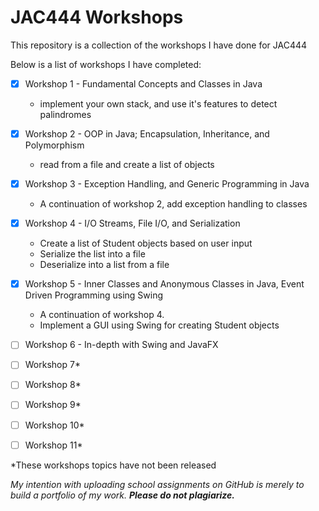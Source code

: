 # JAC444 Workshops

This repository is a collection of the workshops I have done for JAC444

Below is a list of workshops I have completed:
- [x] Workshop 1 - Fundamental Concepts and Classes in Java
    - implement your own stack, and use it's features to detect palindromes

- [x] Workshop 2 - OOP in Java; Encapsulation, Inheritance, and Polymorphism
    - read from a file and create a list of objects

- [x] Workshop 3 - Exception Handling, and Generic Programming in Java
    - A continuation of workshop 2, add exception handling to classes

- [x] Workshop 4 - I/O Streams, File I/O, and Serialization
    - Create a list of Student objects based on user input
    - Serialize the list into a file
    - Deserialize into a list from a file

- [x] Workshop 5 - Inner Classes and Anonymous Classes in Java, Event Driven Programming using Swing
    - A continuation of workshop 4.
    - Implement a GUI using Swing for creating Student objects

- [ ] Workshop 6 - In-depth with Swing and JavaFX
- [ ] Workshop 7*
- [ ] Workshop 8*
- [ ] Workshop 9*
- [ ] Workshop 10*
- [ ] Workshop 11*

*These workshops topics have not been released

*My intention with uploading school assignments on GitHub is merely to build a portfolio of my work.* **_Please do not plagiarize._**
